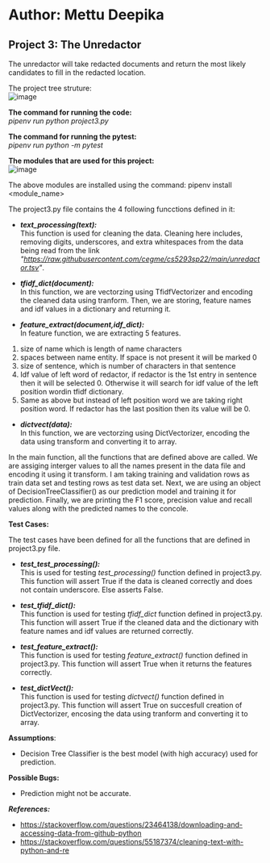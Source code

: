 # Author: Mettu Deepika  
## Project 3: The Unredactor  

The unredactor will take redacted documents and return the most likely candidates to fill in the redacted location.  

The project tree struture:  
![image](https://user-images.githubusercontent.com/95551102/167355561-f30e0506-48cd-4a95-8dff-27790cacf31b.png)  

**The command for running the code:**  
*pipenv run python project3.py*  

**The command for running the pytest:**  
*pipenv run python -m pytest*  

**The modules that are used for this project:**  
![image](https://user-images.githubusercontent.com/95551102/167357118-638c4870-495e-47eb-90c0-8b1955f9a96b.png)  

The above modules are installed using the command: pipenv install <module_name>  

The project3.py file contains the 4 following funcctions defined in it:  

- ***text_processing(text):***  
This function is used for cleaning the data. Cleaning here includes, removing digits, underscores, and extra whitespaces from the data being read from the link *"https://raw.githubusercontent.com/cegme/cs5293sp22/main/unredactor.tsv"*.  

- ***tfidf_dict(document):***  
In this function, we are vectorzing using TfidfVectorizer and encoding the cleaned data using tranform. Then, we are storing, feature names and idf values in a dictionary and returning it.  

- ***feature_extract(document,idf_dict):***  
In feature function, we are extracting 5 features.  
1. size of name which is length of name characters  
2. spaces between name entity. If space is not present it will be marked 0  
3. size of sentence, which is number of characters in that sentence  
4. Idf value of left word of redactor, if redactor is the 1st entry in sentence then it will be selected 0. Otherwise it will search for idf value of the left position wordin tfidf dictionary.  
5. Same as above but instead of left position word we are taking right position word. If redactor has the last position then its value will be 0.  


- ***dictvect(data):***  
In this function, we are vectorzing  using DictVectorizer, encoding the data using transform and converting it to array.

In the main function, all the functions that are defined above are called. We are assiging interger values to all the names present in the data file and encoding it using it transform. I am taking training and validation rows as train data set and testing rows as test data set. Next, we are using an object of DecisionTreeClassifier() as our prediction model and training it for prediction. Finally, we are printing the F1 score, precision value and recall values along with the predicted names to the concole.   

**Test Cases:**

The test cases have been defined for all the functions that are defined in project3.py file.

- ***test_test_processing():***  
This is used for testing *test_processing()* function defined in project3.py. This function will assert  True if the data is cleaned correctly and does not contain underscore. Else asserts False.   

- ***test_tfidf_dict():***  
This function is used for testing *tfidf_dict* function defined in project3.py. This function will assert True if the cleaned data and the dictionary with feature names and idf values are returned correctly.  

- ***test_feature_extract():***  
This function is used for testing *feature_extract()* function defined in project3.py. This function will assert True when it returns the features correctly.  


- ***test_dictVect():***  
This function is used for testing *dictvect()* function defined in project3.py. This function will assert True on succesfull creation of DictVectorizer, encosing the data using tranform and converting it to array.  

**Assumptions**:  
- Decision Tree Classifier is the best model (with high accuracy) used for prediction.  

**Possible Bugs:**  
- Prediction might not be accurate.  


***References:***  
- https://stackoverflow.com/questions/23464138/downloading-and-accessing-data-from-github-python  
- https://stackoverflow.com/questions/55187374/cleaning-text-with-python-and-re
